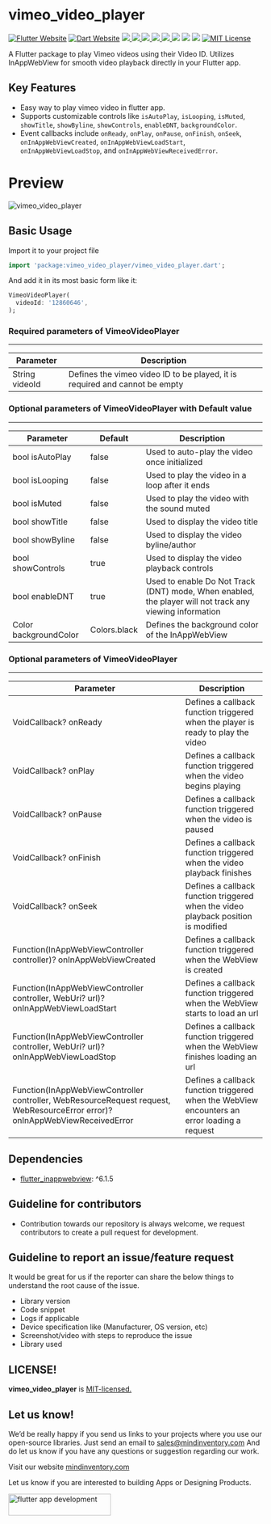 # vimeo_video_player

<a href="https://flutter.dev/"><img src="https://img.shields.io/badge/flutter-website-deepskyblue.svg" alt="Flutter Website"></a>
<a href="https://dart.dev"><img src="https://img.shields.io/badge/dart-website-deepskyblue.svg" alt="Dart Website"></a>
<a href="https://developer.android.com" style="pointer-events: stroke;" target="_blank">
<img src="https://img.shields.io/badge/platform-Android-deepskyblue">
</a>
<a href="https://developer.apple.com/ios/" style="pointer-events: stroke;" target="_blank">
<img src="https://img.shields.io/badge/platform-iOS-deepskyblue">
</a>
<a href="" style="pointer-events: stroke;" target="_blank">
<img src="https://img.shields.io/badge/platform-Web-deepskyblue">
</a>
<a href="" style="pointer-events: stroke;" target="_blank">
<img src="https://img.shields.io/badge/platform-Mac-deepskyblue">
</a>
<a href="" style="pointer-events: stroke;" target="_blank">
<img src="https://img.shields.io/badge/platform-Windows-deepskyblue">
</a>
<a href=""><img src="https://app.codacy.com/project/badge/Grade/dc683c9cc61b499fa7cdbf54e4d9ff35"/></a>
<a href="https://github.com/Mindinventory/vimeo_video_player/blob/master/LICENSE" style="pointer-events: stroke;" target="_blank">
<img src="https://img.shields.io/github/license/Mindinventory/vimeo_video_player"></a>
<a href="https://pub.dev/packages/vimeo_video_player"><img src="https://img.shields.io/pub/v/vimeo_video_player?color=as&label=vimeo_video_player&logo=as1&logoColor=blue&style=social"></a>
<a href="https://github.com/Mindinventory/vimeo_video_player"><img src="https://img.shields.io/github/stars/Mindinventory/vimeo_video_player?style=social" alt="MIT License"></a>

A Flutter package to play Vimeo videos using their Video ID. Utilizes InAppWebView for smooth video
playback directly in your Flutter app.

## Key Features

* Easy way to play vimeo video in flutter app.
* Supports customizable controls like `isAutoPlay`, `isLooping`, `isMuted`, `showTitle`,
  `showByline`,
  `showControls`, `enableDNT`, `backgroundColor`.
* Event callbacks include `onReady`, `onPlay`, `onPause`, `onFinish`, `onSeek`,
  `onInAppWebViewCreated`, `onInAppWebViewLoadStart`, `onInAppWebViewLoadStop`, and
  `onInAppWebViewReceivedError`.

# Preview

![vimeo_video_player](https://github.com/Mindinventory/vimeo_video_player/raw/master/screenshots/vimeo_video_player.gif)

## Basic Usage

Import it to your project file

```dart
import 'package:vimeo_video_player/vimeo_video_player.dart';
```

And add it in its most basic form like it:

```dart
VimeoVideoPlayer(
  videoId: '12860646',
);
```

### Required parameters of VimeoVideoPlayer
------------

| Parameter      | Description                                                                 |
|----------------|-----------------------------------------------------------------------------|
| String videoId | Defines the vimeo video ID to be played, it is required and cannot be empty |

### Optional parameters of VimeoVideoPlayer with Default value
------------

| Parameter              | Default      | Description                                                                                             |
|------------------------|--------------|---------------------------------------------------------------------------------------------------------|
| bool isAutoPlay        | false        | Used to auto-play the video once initialized                                                            |
| bool isLooping         | false        | Used to play the video in a loop after it ends                                                          |
| bool isMuted           | false        | Used to play the video with the sound muted                                                             |
| bool showTitle         | false        | Used to display the video title                                                                         |
| bool showByline        | false        | Used to display the video byline/author                                                                 |
| bool showControls      | true         | Used to display the video playback controls                                                             |
| bool enableDNT         | true         | Used to enable Do Not Track (DNT) mode, When enabled, the player will not track any viewing information |
| Color backgroundColor  | Colors.black | Defines the background color of the InAppWebView                                                        |

### Optional parameters of VimeoVideoPlayer
------------

| Parameter                                                                                                                    | Description                                                                                  |
|------------------------------------------------------------------------------------------------------------------------------|----------------------------------------------------------------------------------------------|
| VoidCallback? onReady                                                                                                        | Defines a callback function triggered when the player is ready to play the video             |
| VoidCallback? onPlay                                                                                                         | Defines a callback function triggered when the video begins playing                          |
| VoidCallback? onPause                                                                                                        | Defines a callback function triggered when the video is paused                               |
| VoidCallback? onFinish                                                                                                       | Defines a callback function triggered when the video playback finishes                       |
| VoidCallback? onSeek                                                                                                         | Defines a callback function triggered when the video playback position is modified           |
| Function(InAppWebViewController controller)? onInAppWebViewCreated                                                           | Defines a callback function triggered when the WebView is created                            |
| Function(InAppWebViewController controller, WebUri? url)? onInAppWebViewLoadStart                                            | Defines a callback function triggered when the WebView starts to load an url                 |
| Function(InAppWebViewController controller, WebUri? url)? onInAppWebViewLoadStop                                             | Defines a callback function triggered when the WebView finishes loading an url               |
| Function(InAppWebViewController controller, WebResourceRequest request, WebResourceError error)? onInAppWebViewReceivedError | Defines a callback function triggered when the WebView encounters an error loading a request |

## Dependencies

* [flutter_inappwebview](https://pub.dev/packages/flutter_inappwebview): ^6.1.5

## Guideline for contributors

* Contribution towards our repository is always welcome, we request contributors to create a pull
  request for development.

## Guideline to report an issue/feature request

It would be great for us if the reporter can share the below things to understand the root cause of
the issue.

* Library version
* Code snippet
* Logs if applicable
* Device specification like (Manufacturer, OS version, etc)
* Screenshot/video with steps to reproduce the issue
* Library used

## LICENSE!

**vimeo_video_player**
is [MIT-licensed.](https://github.com/Mindinventory/vimeo_video_player/blob/master/LICENSE)

## Let us know!

We’d be really happy if you send us links to your projects where you use our open-source libraries.
Just send an email to [sales@mindinventory.com](mailto:sales@mindinventory.com) And do let us know
if you have any questions or suggestion regarding our work.

Visit our website [mindinventory.com](https://www.mindinventory.com)

Let us know if you are interested to building Apps or Designing Products.
<p><a href="https://www.mindinventory.com/contact-us.php?utm_source=gthb&utm_medium=repo&utm_campaign=vimeo_video_player" target="__blank">
<img src="https://github.com/Mindinventory/vimeo_video_player/raw/master/assets/have_a_project_button.png" width="203" height="43"  alt="flutter app development">
</a></p>